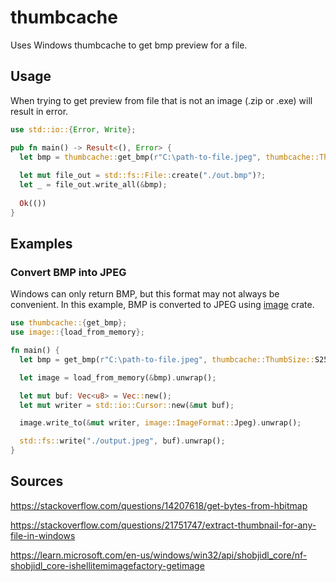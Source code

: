 # thumbcache

Uses Windows thumbcache to get bmp preview for a file.

## Usage

When trying to get preview from file that is not an image (.zip or .exe) will result in error.

```rs
use std::io::{Error, Write};

pub fn main() -> Result<(), Error> {
  let bmp = thumbcache::get_bmp(r"C:\path-to-file.jpeg", thumbcache::ThumbSize::S96)?;
  
  let mut file_out = std::fs::File::create("./out.bmp")?;
  let _ = file_out.write_all(&bmp);
  
  Ok(())
}
```

## Examples

### Convert BMP into JPEG

Windows can only return BMP, but this format may not always be convenient. In this example, BMP is converted to JPEG using [image](https://github.com/image-rs/image) crate.

```rs
use thumbcache::{get_bmp};
use image::{load_from_memory};

fn main() {
  let bmp = get_bmp(r"C:\path-to-file.jpeg", thumbcache::ThumbSize::S256).unwrap();

  let image = load_from_memory(&bmp).unwrap();

  let mut buf: Vec<u8> = Vec::new();
  let mut writer = std::io::Cursor::new(&mut buf);

  image.write_to(&mut writer, image::ImageFormat::Jpeg).unwrap();

  std::fs::write("./output.jpeg", buf).unwrap();
}
```

## Sources

https://stackoverflow.com/questions/14207618/get-bytes-from-hbitmap

https://stackoverflow.com/questions/21751747/extract-thumbnail-for-any-file-in-windows

https://learn.microsoft.com/en-us/windows/win32/api/shobjidl_core/nf-shobjidl_core-ishellitemimagefactory-getimage